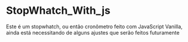 # StopWhatch_With_js
Este é um stopwhatch, ou então cronômetro feito com JavaScript Vanilla, ainda está necessitando de alguns ajustes que serão feitos futuramente

